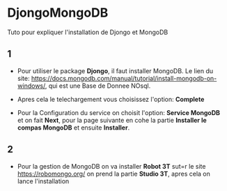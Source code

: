 # DjongoMongoDB
Tuto pour expliquer l'installation de Djongo et MongoDB

## 1

- Pour utiliser le package **Djongo**, il faut installer MongoDB. Le lien du site: https://docs.mongodb.com/manual/tutorial/install-mongodb-on-windows/, qui est une Base de Donnee NOsql.

- Apres cela le telechargement vous choisissez l'option: **Complete** 

- Pour la Configuration du service on choisit l'option: **Service MongoDB** et on fait **Next**, pour la page suivante en cohe la partie **Installer le compas MongoDB** et ensuite **Installer**.

## 2 

- Pour la gestion de MongoDB on va installer **Robot 3T** sut=r le site https://robomongo.org/  on prend la partie **Studio 3T**, apres cela on lance l'installation

